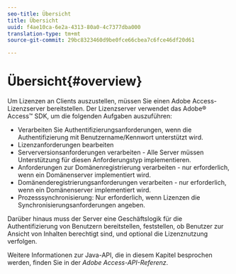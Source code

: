 ```yaml
---
seo-title: Übersicht
title: Übersicht
uuid: f4ae10ca-6e2a-4313-80a0-4c7377dba000
translation-type: tm+mt
source-git-commit: 29bc8323460d9be0fce66cbea7c6fce46df20d61

---
```



# Übersicht{#overview}

Um Lizenzen an Clients auszustellen, müssen Sie einen Adobe Access-Lizenzserver bereitstellen. Der Lizenzserver verwendet das Adobe® Access™ SDK, um die folgenden Aufgaben auszuführen:

* Verarbeiten Sie Authentifizierungsanforderungen, wenn die Authentifizierung mit Benutzername/Kennwort unterstützt wird.
* Lizenzanforderungen bearbeiten
* Serverversionsanforderungen verarbeiten - Alle Server müssen Unterstützung für diesen Anforderungstyp implementieren.
* Anforderungen zur Domänenregistrierung verarbeiten - nur erforderlich, wenn ein Domänenserver implementiert wird.
* Domänenderegistrierungsanforderungen verarbeiten - nur erforderlich, wenn ein Domänenserver implementiert wird.
* Prozesssynchronisierung: Nur erforderlich, wenn Lizenzen die Synchronisierungsanforderungen angeben.

Darüber hinaus muss der Server eine Geschäftslogik für die Authentifizierung von Benutzern bereitstellen, feststellen, ob Benutzer zur Ansicht von Inhalten berechtigt sind, und optional die Lizenznutzung verfolgen.

Weitere Informationen zur Java-API, die in diesem Kapitel besprochen werden, finden Sie in der *Adobe Access-API-Referenz*.
